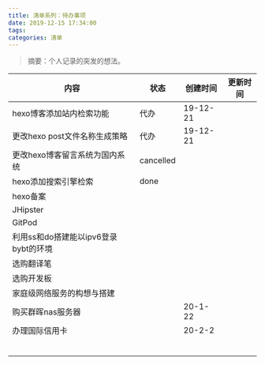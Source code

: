 ```yaml
---
title: 清单系列：待办事项
date: 2019-12-15 17:34:00
tags:
categories: 清单
---
```


> 摘要：个人记录的突发的想法。

<!--more-->

|内容|状态|创建时间|更新时间|
|---|---|---|---|
|hexo博客添加站内检索功能|代办|19-12-21||
|更改hexo post文件名称生成策略|代办|19-12-21||
|更改hexo博客留言系统为国内系统|cancelled|||
|hexo添加搜索引擎检索|done|||
|hexo备案||||
|JHipster||||
|GitPod||||
|利用ss和do搭建能以ipv6登录bybt的环境||||
|选购翻译笔||||
|选购开发板||||
|家庭级网络服务的构想与搭建||||
|购买群晖nas服务器||20-1-22||
|办理国际信用卡||20-2-2||
|||||
|||||
|||||
|||||
|||||
|||||

